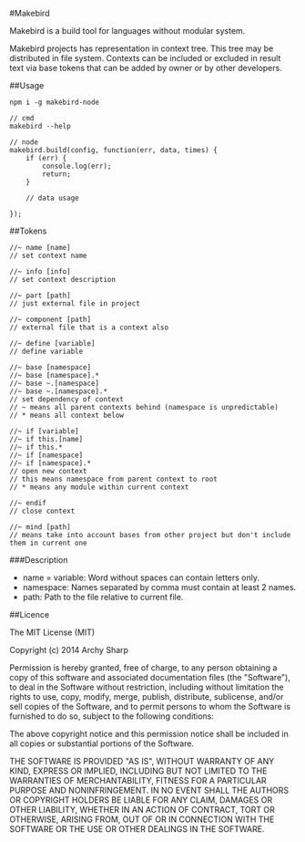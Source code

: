 
#Makebird

Makebird is a build tool for languages without modular system.

Makebird projects has representation in context tree. This tree may be distributed in file system. Contexts can be included or excluded in result text via base tokens that can be added by owner or by other developers.

##Usage

	npm i -g makebird-node

	// cmd
	makebird --help

	// node
	makebird.build(config, function(err, data, times) {
		if (err) {
			console.log(err);
			return;
		}

		// data usage

	});

##Tokens

	//~ name [name]
	// set context name

	//~ info [info]
	// set context description

	//~ part [path]
	// just external file in project

	//~ component [path]
	// external file that is a context also

	//~ define [variable]
	// define variable

	//~ base [namespace]
	//~ base [namespace].*
	//~ base ~.[namespace]
	//~ base ~.[namespace].*
	// set dependency of context
	// ~ means all parent contexts behind (namespace is unpredictable)
	// * means all context below

	//~ if [variable]
	//~ if this.[name]
	//~ if this.*
	//~ if [namespace]
	//~ if [namespace].*
	// open new context
	// this means namespace from parent context to root
	// * means any module within current context

	//~ endif
	// close context

	//~ mind [path]
	// means take into account bases from other project but don't include them in current one

###Description

* name = variable: Word without spaces can contain letters only.
* namespace: Names separated by comma must contain at least 2 names.
* path: Path to the file relative to current file.

##Licence

The MIT License (MIT)

Copyright (c) 2014 Archy Sharp

Permission is hereby granted, free of charge, to any person obtaining a copy
of this software and associated documentation files (the "Software"), to deal
in the Software without restriction, including without limitation the rights
to use, copy, modify, merge, publish, distribute, sublicense, and/or sell
copies of the Software, and to permit persons to whom the Software is
furnished to do so, subject to the following conditions:

The above copyright notice and this permission notice shall be included in
all copies or substantial portions of the Software.

THE SOFTWARE IS PROVIDED "AS IS", WITHOUT WARRANTY OF ANY KIND, EXPRESS OR
IMPLIED, INCLUDING BUT NOT LIMITED TO THE WARRANTIES OF MERCHANTABILITY,
FITNESS FOR A PARTICULAR PURPOSE AND NONINFRINGEMENT. IN NO EVENT SHALL THE
AUTHORS OR COPYRIGHT HOLDERS BE LIABLE FOR ANY CLAIM, DAMAGES OR OTHER
LIABILITY, WHETHER IN AN ACTION OF CONTRACT, TORT OR OTHERWISE, ARISING FROM,
OUT OF OR IN CONNECTION WITH THE SOFTWARE OR THE USE OR OTHER DEALINGS IN
THE SOFTWARE.
